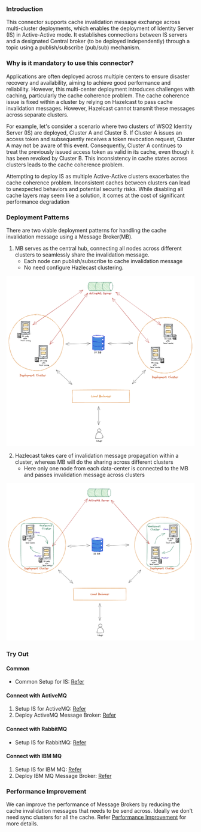 ### Introduction
This connector supports cache invalidation message exchange across multi-cluster deployments, which enables the deployment of Identity Server (IS) in Active-Active mode. It establishes connections between IS servers and a designated Central broker (to be deployed independently) through a topic using a publish/subscribe (pub/sub) mechanism.

### Why is it mandatory to use this connector?

Applications are often deployed across multiple centers to ensure disaster recovery and availability, aiming to achieve good performance and reliability. However, this multi-center deployment introduces challenges with caching, particularly the cache coherence problem.
The cache coherence issue is fixed within a cluster by relying on Hazelcast to pass cache invalidation messages. However, Hazelcast cannot transmit these messages across separate clusters.

For example, let's consider a scenario where two clusters of WSO2 Identity Server (IS) are deployed, Cluster A and Cluster B. If Cluster A issues an access token and subsequently receives a token revocation request, Cluster A may not be aware of this event. Consequently, Cluster A continues to treat the previously issued access token as valid in its cache, even though it has been revoked by Cluster B. This inconsistency in cache states across clusters leads to the cache coherence problem. 

Attempting to deploy IS as multiple Active-Active clusters exacerbates the cache coherence problem. Inconsistent caches between clusters can lead to unexpected behaviors and potential security risks. While disabling all cache layers may seem like a solution, it comes at the cost of significant performance degradation


### Deployment Patterns
There are two viable deployment patterns for handling the cache invalidation message using a Message Broker(MB).

1. MB serves as the central hub, connecting all nodes across different clusters to seamlessly share the invalidation message.
   - Each node can publish/subscribe to cache invalidation message
   - No need configure Hazlecast clustering.
   
![all_node_connected.png](resources/common-resources/all_node_connected.png)

2. Hazlecast takes care of invalidation message propagation within a cluster, whereas MB will do the sharing across different clusters
    - Here only one node from each data-center is connected to the MB and passes invalidation message across clusters 
   
![hybrid_approach.png](resources/common-resources/hybrid_approach.png)

### Try Out

#### Common

- Common Setup for IS: [Refer](resources/common-resources/IS_README.md)

#### Connect with ActiveMQ

1. Setup IS for ActiveMQ: [Refer](resources/active-mq-resources/ACTIVEMQ_README.md)
2. Deploy ActiveMQ Message Broker:  [Refer](resources/active-mq-resources/ACITVMQ_MB_DEPLOYMENT.md)

#### Connect with RabbitMQ

- Setup IS for RabbitMQ: [Refer](resources/common-resources/RABBITMQ_README.md)

#### Connect with IBM MQ

1. Setup IS for IBM MQ: [Refer](resources/ibm-mq-resources/IBMMQ_README.md)
2. Deploy IBM MQ Message Broker: [Refer](resources/ibm-mq-resources/IBMMQ_MB_DEPLOYMENT.md)


### Performance Improvement

We can improve the performance of Message Brokers by reducing the cache invalidation messages that needs to be send across. Ideally we don't need sync clusters for all the cache. Refer [Performance Improvement](resources/common-resources/PERFORMANCE_IMPROVEMENT.md) for more details.
